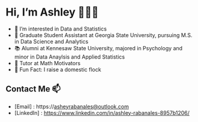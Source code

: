 # Hi, I’m Ashley 👩🏻‍💻
- 🥑 I’m interested in Data and Statistics 
- 🫧 Graduate Student Assistant at Georgia State University, pursuing M.S. in Data Science and Analytics
- 📚 Alumni at Kennesaw State University, majored in Psychology and minor in Data Anaylsis and Applied Statistics 
- 🐚 Tutor at Math Motivators
- 🐥 Fun Fact: I raise a domestic flock 


## Contact Me 📫 
+ [Email] : https://asheyrabanales@outlook.com
+ [LinkedIn] : https://www.linkedin.com/in/ashley-rabanales-8957b1206/
